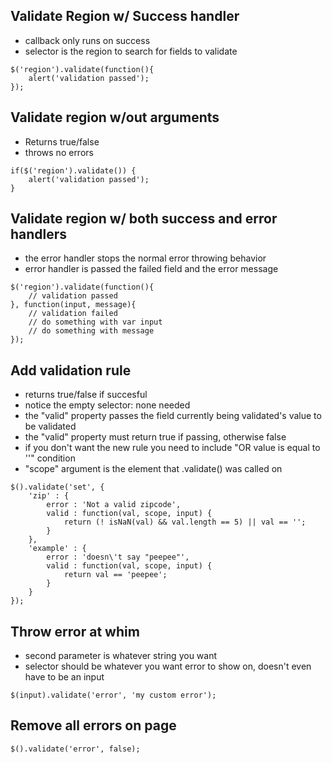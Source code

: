 Validate Region w/ Success handler
----------------------------------
- callback only runs on success
- selector is the region to search for fields to validate

```
$('region').validate(function(){
	alert('validation passed');
}); 
```


Validate region w/out arguments
-------------------------------
- Returns true/false
- throws no errors

```
if($('region').validate()) {
	alert('validation passed');
}
```


Validate region w/ both success and error handlers
--------------------------------------------------
- the error handler stops the normal error throwing behavior
- error handler is passed the failed field and the error message

```
$('region').validate(function(){
	// validation passed
}, function(input, message){
	// validation failed
	// do something with var input
	// do something with message
});
```


Add validation rule
-------------------
- returns true/false if succesful
- notice the empty selector: none needed
- the "valid" property passes the field currently being validated's value to be validated
- the "valid" property must return true if passing, otherwise false
- if you don't want the new rule you need to include "OR value is equal to ''" condition
- "scope" argument is the element that .validate() was called on

```
$().validate('set', {
	'zip' : {
		error : 'Not a valid zipcode',
		valid : function(val, scope, input) {
			return (! isNaN(val) && val.length == 5) || val == '';
		}
	},
	'example' : {
		error : 'doesn\'t say "peepee"',
		valid : function(val, scope, input) {
			return val == 'peepee';
		}
	}
});
```


Throw error at whim
-------------------
- second parameter is whatever string you want
- selector should be whatever you want error to show on, doesn't even have to be an input

```
$(input).validate('error', 'my custom error');
```



Remove all errors on page
-------------------------
```
$().validate('error', false);
```